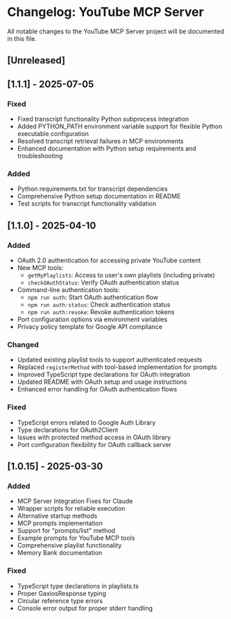 # Changelog: YouTube MCP Server

All notable changes to the YouTube MCP Server project will be documented in this file.

## [Unreleased]

## [1.1.1] - 2025-07-05

### Fixed
- Fixed transcript functionality Python subprocess integration
- Added PYTHON_PATH environment variable support for flexible Python executable configuration
- Resolved transcript retrieval failures in MCP environments
- Enhanced documentation with Python setup requirements and troubleshooting

### Added
- Python requirements.txt for transcript dependencies
- Comprehensive Python setup documentation in README
- Test scripts for transcript functionality validation

## [1.1.0] - 2025-04-10

### Added
- OAuth 2.0 authentication for accessing private YouTube content
- New MCP tools:
  - `getMyPlaylists`: Access to user's own playlists (including private)
  - `checkOAuthStatus`: Verify OAuth authentication status
- Command-line authentication tools:
  - `npm run auth`: Start OAuth authentication flow
  - `npm run auth:status`: Check authentication status
  - `npm run auth:revoke`: Revoke authentication tokens
- Port configuration options via environment variables
- Privacy policy template for Google API compliance

### Changed
- Updated existing playlist tools to support authenticated requests
- Replaced `registerMethod` with tool-based implementation for prompts
- Improved TypeScript type declarations for OAuth integration
- Updated README with OAuth setup and usage instructions
- Enhanced error handling for OAuth authentication flows

### Fixed
- TypeScript errors related to Google Auth Library
- Type declarations for OAuth2Client
- Issues with protected method access in OAuth library
- Port configuration flexibility for OAuth callback server

## [1.0.15] - 2025-03-30

### Added
- MCP Server Integration Fixes for Claude
- Wrapper scripts for reliable execution
- Alternative startup methods
- MCP prompts implementation
- Support for "prompts/list" method
- Example prompts for YouTube MCP tools
- Comprehensive playlist functionality
- Memory Bank documentation

### Fixed
- TypeScript type declarations in playlists.ts
- Proper GaxiosResponse typing
- Circular reference type errors
- Console error output for proper stderr handling
